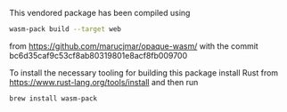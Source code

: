 This vendored package has been compiled using

```sh
wasm-pack build --target web
```

from https://github.com/marucjmar/opaque-wasm/ with the commit bc6d35caf9c53cf8ab80319801e8acf8fb009700

To install the necessary tooling for building this package install Rust from https://www.rust-lang.org/tools/install and then run

```sh
brew install wasm-pack
```
